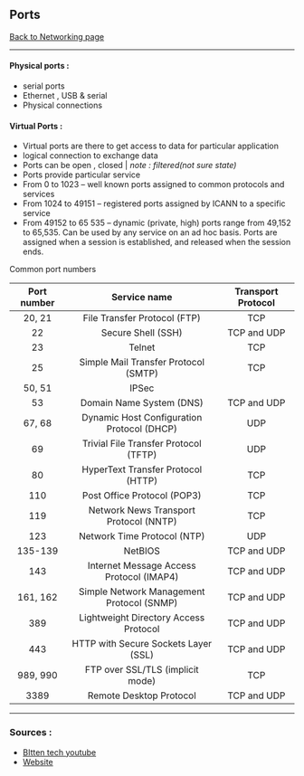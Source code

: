 ## Ports
[Back to Networking page](index.md)
- --
#### Physical ports :
- serial ports
- Ethernet , USB & serial
- Physical connections

#### Virtual Ports : 
- Virtual ports are there to get access to data for particular application
- logical connection to exchange data
- Ports can be open , closed  | *note : filtered(not sure state)*
- Ports provide particular service
-   From 0 to 1023 – well known ports assigned to common protocols and services
-   From 1024 to 49151 – registered ports assigned by ICANN to a specific service
-   From 49152 to 65 535 – dynamic (private, high) ports range from 49,152 to 65,535. Can be used by any service on an ad hoc basis. Ports are assigned when a session is established, and released when the session ends.

Common port numbers 

|Port number|Service name|Transport Protocol|
|:-:|:-:|:-:|
|20, 21|File Transfer Protocol (FTP)|TCP|
|22|Secure Shell (SSH)|TCP and UDP|
|23|Telnet|TCP|
|25|Simple Mail Transfer Protocol (SMTP)|TCP|
|50, 51|IPSec||
|53|Domain Name System (DNS)|TCP and UDP|
|67, 68|Dynamic Host Configuration Protocol (DHCP)|UDP|
|69|Trivial File Transfer Protocol (TFTP)|UDP|
|80|HyperText Transfer Protocol (HTTP)|TCP|
|110|Post Office Protocol (POP3)|TCP|
|119|Network News Transport Protocol (NNTP)|TCP|
|123|Network Time Protocol (NTP)|UDP|
|135-139|NetBIOS|TCP and UDP|
|143|Internet Message Access Protocol (IMAP4)|TCP and UDP|
|161, 162|Simple Network Management Protocol (SNMP)|TCP and UDP|
|389|Lightweight Directory Access Protocol|TCP and UDP|
|443|HTTP with Secure Sockets Layer (SSL)|TCP and UDP|
|989, 990|FTP over SSL/TLS (implicit mode)|TCP|
|3389|Remote Desktop Protocol|TCP and UDP|
- --
### Sources :
- [BItten tech youtube](https://www.youtube.com/watch?v=R_cYrZhtXFk&ab_channel=BittenTech)
- [Website](https://www.utilizewindows.com/list-of-common-network-port-numbers/)
